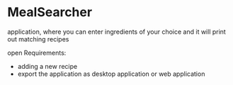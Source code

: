 # MealSearcher
application, where you can enter ingredients of your choice and it will print out matching recipes

open Requirements:

- adding a new recipe
- export the application as desktop application or web application
